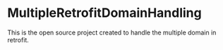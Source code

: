 # MultipleRetrofitDomainHandling
This is the open source project created to handle the multiple domain in retrofit.
